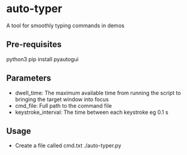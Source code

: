 # auto-typer
A tool for smoothly typing commands in demos

## Pre-requisites
python3
pip install pyautogui

## Parameters
* dwell_time: The maximum available time from running the script to bringing the target window into focus
* cmd_file: Full path to the command file 
* keystroke_interval: The time between each keystroke eg 0.1 s 

## Usage
* Create a file called cmd.txt
./auto-typer.py
